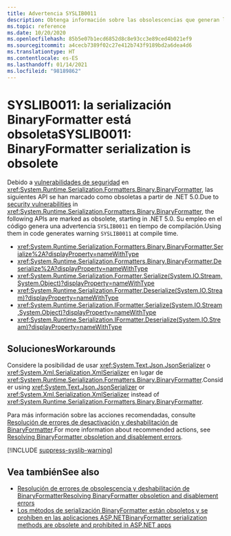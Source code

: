 ```yaml
---
title: Advertencia SYSLIB0011
description: Obtenga información sobre las obsolescencias que generan la advertencia en tiempo de compilación SYSLIB0011.
ms.topic: reference
ms.date: 10/20/2020
ms.openlocfilehash: 85b5e07b1ecd6852d8c8e93cc3e89ced4b021ef9
ms.sourcegitcommit: a4cecb7389f02c27e412b743f9189bd2a6dea4d6
ms.translationtype: HT
ms.contentlocale: es-ES
ms.lasthandoff: 01/14/2021
ms.locfileid: "98189862"
---
```

# <a name="syslib0011-binaryformatter-serialization-is-obsolete"></a><span data-ttu-id="2a17c-103">SYSLIB0011: la serialización BinaryFormatter está obsoleta</span><span class="sxs-lookup"><span data-stu-id="2a17c-103">SYSLIB0011: BinaryFormatter serialization is obsolete</span></span>

<span data-ttu-id="2a17c-104">Debido a [vulnerabilidades de seguridad](../../../standard/serialization/binaryformatter-security-guide.md#binaryformatter-security-vulnerabilities) en <xref:System.Runtime.Serialization.Formatters.Binary.BinaryFormatter>, las siguientes API se han marcado como obsoletas a partir de .NET 5.0.</span><span class="sxs-lookup"><span data-stu-id="2a17c-104">Due to [security vulnerabilities](../../../standard/serialization/binaryformatter-security-guide.md#binaryformatter-security-vulnerabilities) in <xref:System.Runtime.Serialization.Formatters.Binary.BinaryFormatter>, the following APIs are marked as obsolete, starting in .NET 5.0.</span></span> <span data-ttu-id="2a17c-105">Su empleo en el código genera una advertencia `SYSLIB0011` en tiempo de compilación.</span><span class="sxs-lookup"><span data-stu-id="2a17c-105">Using them in code generates warning `SYSLIB0011` at compile time.</span></span>

- <xref:System.Runtime.Serialization.Formatters.Binary.BinaryFormatter.Serialize%2A?displayProperty=nameWithType>
- <xref:System.Runtime.Serialization.Formatters.Binary.BinaryFormatter.Deserialize%2A?displayProperty=nameWithType>
- <xref:System.Runtime.Serialization.Formatter.Serialize(System.IO.Stream,System.Object)?displayProperty=nameWithType>
- <xref:System.Runtime.Serialization.Formatter.Deserialize(System.IO.Stream)?displayProperty=nameWithType>
- <xref:System.Runtime.Serialization.IFormatter.Serialize(System.IO.Stream,System.Object)?displayProperty=nameWithType>
- <xref:System.Runtime.Serialization.IFormatter.Deserialize(System.IO.Stream)?displayProperty=nameWithType>

## <a name="workarounds"></a><span data-ttu-id="2a17c-106">Soluciones</span><span class="sxs-lookup"><span data-stu-id="2a17c-106">Workarounds</span></span>

<span data-ttu-id="2a17c-107">Considere la posibilidad de usar <xref:System.Text.Json.JsonSerializer> o <xref:System.Xml.Serialization.XmlSerializer> en lugar de <xref:System.Runtime.Serialization.Formatters.Binary.BinaryFormatter>.</span><span class="sxs-lookup"><span data-stu-id="2a17c-107">Consider using <xref:System.Text.Json.JsonSerializer> or <xref:System.Xml.Serialization.XmlSerializer> instead of <xref:System.Runtime.Serialization.Formatters.Binary.BinaryFormatter>.</span></span>

<span data-ttu-id="2a17c-108">Para más información sobre las acciones recomendadas, consulte [Resolución de errores de desactivación y deshabilitación de BinaryFormatter](../../../standard/serialization/binaryformatter-security-guide.md).</span><span class="sxs-lookup"><span data-stu-id="2a17c-108">For more information about recommended actions, see [Resolving BinaryFormatter obsoletion and disablement errors](../../../standard/serialization/binaryformatter-security-guide.md).</span></span>

[!INCLUDE [suppress-syslib-warning](../../../../includes/suppress-syslib-warning.md)]

## <a name="see-also"></a><span data-ttu-id="2a17c-109">Vea también</span><span class="sxs-lookup"><span data-stu-id="2a17c-109">See also</span></span>

- [<span data-ttu-id="2a17c-110">Resolución de errores de obsolescencia y deshabilitación de BinaryFormatter</span><span class="sxs-lookup"><span data-stu-id="2a17c-110">Resolving BinaryFormatter obsoletion and disablement errors</span></span>](../../../standard/serialization/binaryformatter-security-guide.md)
- [<span data-ttu-id="2a17c-111">Los métodos de serialización BinaryFormatter están obsoletos y se prohíben en las aplicaciones ASP.NET</span><span class="sxs-lookup"><span data-stu-id="2a17c-111">BinaryFormatter serialization methods are obsolete and prohibited in ASP.NET apps</span></span>](../core-libraries/5.0/binaryformatter-serialization-obsolete.md)
